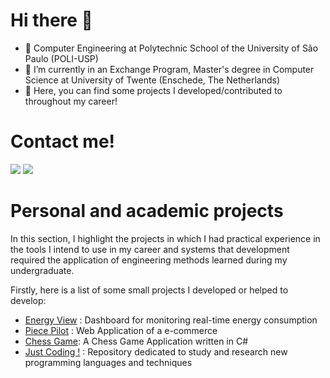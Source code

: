 # Hi there 👋

- 🔭 Computer Engineering at Polytechnic School of the University of São Paulo (POLI-USP)
- ️💼 I’m currently in an Exchange Program, Master's degree in Computer Science at University of Twente (Enschede, The Netherlands)
- 💬 Here, you can find some projects I developed/contributed to throughout my career!

# Contact me!
<div>
<a href="https://www.linkedin.com/in/gustavo-scardino/?locale=en_US" target="_blank"><img src="https://img.shields.io/badge/-LinkedIn-%230077B5?style=for-the-badge&logo=linkedin&logoColor=white" target="_blank"></a> 
<a href = "mailto:gustavoscardino@hotmail.com"><img src="https://img.shields.io/badge/-Gmail-%23333?style=for-the-badge&logo=gmail&logoColor=white" target="_blank"></a>
</div>

# Personal and academic projects

In this section, I highlight the projects in which I had practical experience in the tools I intend to use in my career and systems that development required the application 
of engineering methods learned during my undergraduate.

Firstly, here is a list of some small projects I developed or helped to develop:

- [Energy View](https://github.com/EnergyView) : Dashboard for monitoring real-time energy consumption
- [Piece Pilot](https://github.com/gabrielpalassi/PiecePilot) : Web Application of a e-commerce
- [Chess Game](https://github.com/gustavoscardino/ChessGame): A Chess Game Application written in C#
- [Just Coding !](https://github.com/gustavoscardino/just-coding) :  Repository dedicated to study and research new programming languages and techniques

